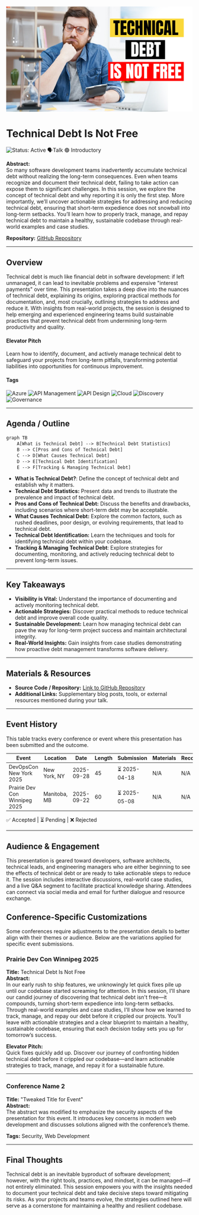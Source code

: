 ![Technical Debt Is Not Free](thumbnails\technical-debt-is-not-free.jpg)

# Technical Debt Is Not Free

![Status: Active](https://img.shields.io/badge/Status-Active-brightgreen) 🗣️Talk 🟢 Introductory

**Abstract:**  
So many software development teams inadvertently accumulate technical debt without realizing the long-term consequences. Even when teams recognize and document their technical debt, failing to take action can expose them to significant challenges. In this session, we explore the concept of technical debt and why reporting it is only the first step. More importantly, we’ll uncover actionable strategies for addressing and reducing technical debt, ensuring that short-term expedience does not snowball into long-term setbacks. You’ll learn how to properly track, manage, and repay technical debt to maintain a healthy, sustainable codebase through real-world examples and case studies.

**Repository:**  [GitHub Repository](https://github.com/yourusername/your-presentation-repo)

---

## Overview

Technical debt is much like financial debt in software development: if left unmanaged, it can lead to inevitable problems and expensive "interest payments" over time. This presentation takes a deep dive into the nuances of technical debt, explaining its origins, exploring practical methods for documentation, and, most crucially, outlining strategies to address and reduce it. With insights from real-world projects, the session is designed to help emerging and experienced engineering teams build sustainable practices that prevent technical debt from undermining long-term productivity and quality.

#### Elevator Pitch

Learn how to identify, document, and actively manage technical debt to safeguard your projects from long-term pitfalls, transforming potential liabilities into opportunities for continuous improvement.

#### Tags

![Azure](https://img.shields.io/badge/Tag-Azure-blue) ![API Management](https://img.shields.io/badge/Tag-APIMangement-blue) ![API Design](https://img.shields.io/badge/Tag-APIDesign-blue) ![Cloud](https://img.shields.io/badge/Tag-Cloud-blue) ![Discovery](https://img.shields.io/badge/Tag-Discovery-blue) ![Governance](https://img.shields.io/badge/Tag-Governance-blue)

---

## Agenda / Outline

```mermaid
graph TB
    A[What is Technical Debt] --> B[Technical Debt Statistics]
    B --> C[Pros and Cons of Technical Debt]
    C --> D[What Causes Technical Debt]
    D --> E[Technical Debt Identification]
    E --> F[Tracking & Managing Technical Debt]
```

- **What is Technical Debt?**: Define the concept of technical debt and establish why it matters.
- **Technical Debt Statistics:**   Present data and trends to illustrate the prevalence and impact of technical debt.
- **Pros and Cons of Technical Debt:**   Discuss the benefits and drawbacks, including scenarios where short-term debt may be acceptable.
- **What Causes Technical Debt:**   Explore the common factors, such as rushed deadlines, poor design, or evolving requirements, that lead to technical debt.
- **Technical Debt Identification:**   Learn the techniques and tools for identifying technical debt within your codebase.
- **Tracking & Managing Technical Debt**: Explore strategies for documenting, monitoring, and actively reducing technical debt to prevent long-term issues.

---

## Key Takeaways

- **Visibility is Vital:** Understand the importance of documenting and actively monitoring technical debt.
- **Actionable Strategies:** Discover practical methods to reduce technical debt and improve overall code quality.
- **Sustainable Development:** Learn how managing technical debt can pave the way for long-term project success and maintain architectural integrity.
- **Real-World Insights:** Gain insights from case studies demonstrating how proactive debt management transforms software delivery.

---

## Materials & Resources

- **Source Code / Repository:** [Link to GitHub Repository](https://github.com/yourusername/your-presentation-repo)
- **Additional Links:** Supplementary blog posts, tools, or external resources mentioned during your talk.

---

## Event History

This table tracks every conference or event where this presentation has been submitted and the outcome.

| Event                         | Location     | Date       | Length | Submission   | Materials | Recording |
| ----------------------------- | ------------ | ---------- | ------ | ------------ | --------- | --------- |
| DevOpsCon New York 2025       | New York, NY | 2025-09-28 | 45     | ⏳ 2025-04-18 | N/A       | N/A       |
| Prairie Dev Con Winnipeg 2025 | Manitoba, MB | 2025-09-22 | 60     | ⏳ 2025-05-08 | N/A       | N/A       |

✅ Accepted | ⏳ Pending | ❌ Rejected

---

## Audience & Engagement

This presentation is geared toward developers, software architects, technical leads, and engineering managers who are either beginning to see the effects of technical debt or are ready to take actionable steps to reduce it. The session includes interactive discussions, real-world case studies, and a live Q&A segment to facilitate practical knowledge sharing. Attendees can connect via social media and email for further dialogue and resource exchange.

## Conference-Specific Customizations

Some conferences require adjustments to the presentation details to better align with their themes or audience. Below are the variations applied for specific event submissions.

### Prairie Dev Con Winnipeg 2025

**Title:** Technical Debt Is Not Free  
**Abstract:**  
In our early rush to ship features, we unknowingly let quick fixes pile up until our codebase started screaming for attention. In this session, I'll share our candid journey of discovering that technical debt isn't free—it compounds, turning short-term expedience into long-term setbacks. Through real-world examples and case studies, I'll show how we learned to track, manage, and repay our debt before it crippled our projects. You’ll leave with actionable strategies and a clear blueprint to maintain a healthy, sustainable codebase, ensuring that each decision today sets you up for tomorrow’s success.

**Elevator Pitch:**  
Quick fixes quickly add up. Discover our journey of confronting hidden technical debt before it crippled our codebase—and learn actionable strategies to track, manage, and repay it for a sustainable future.

---

### Conference Name 2  

**Title:** "Tweaked Title for Event"  
**Abstract:**  
The abstract was modified to emphasize the security aspects of the presentation for this event. It introduces key concerns in modern web development and discusses solutions aligned with the conference’s theme.  

**Tags:** Security, Web Development  

---

## Final Thoughts

Technical debt is an inevitable byproduct of software development; however, with the right tools, practices, and mindset, it can be managed—if not entirely eliminated. This session empowers you with the insights needed to document your technical debt and take decisive steps toward mitigating its risks. As your projects and teams evolve, the strategies outlined here will serve as a cornerstone for maintaining a healthy and resilient codebase.